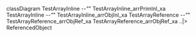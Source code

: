 classDiagram
  TestArrayInline *--"*" TestArrayInline_arrPrimInl_xa
  TestArrayInline *--"*" TestArrayInline_arrObjInl_xa
  TestArrayReference *--"*" TestArrayReference_arrObjRef_xa
  TestArrayReference_arrObjRef_xa ..|> ReferencedObject